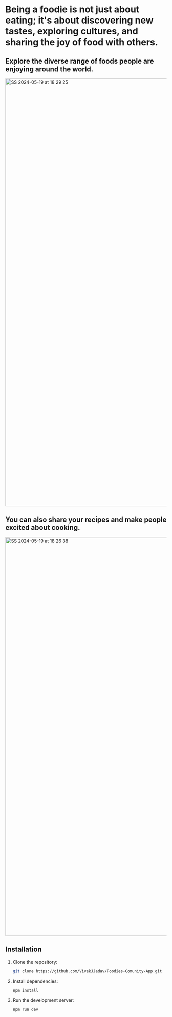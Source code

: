 # Being a foodie is not just about eating; it's about discovering new tastes, exploring cultures, and sharing the joy of food with others.


## Explore the diverse range of foods people are enjoying around the world.
 <img width="1334" alt="SS 2024-05-19 at 18 29 25" src="https://github.com/VivekJJadav/Foodies-Comunity-App/assets/150367108/8cf3ad39-d341-4a76-96ad-6851727ce03d">

 
## You can also share your recipes and make people excited about cooking.
<img width="1244" alt="SS 2024-05-19 at 18 26 38" src="https://github.com/VivekJJadav/Foodies-Comunity-App/assets/150367108/5cb2fff4-2a65-42eb-beac-fa9d741e0cf3">


## Installation

1. Clone the repository:
   ```sh
   git clone https://github.com/VivekJJadav/Foodies-Comunity-App.git
2. Install dependencies:
   ```sh
   npm install
4. Run the development server:
   ```sh
   npm run dev
